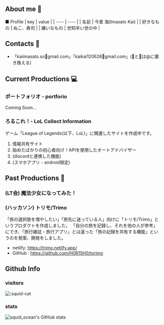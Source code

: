 ## About me 🦑

■ Profile
|  key  |  value  |
| ---- | ---- |
| 名前 |  今里 海(Imasato Kai) |
| 好きなもの | ぬこ、寿司 |
| 嫌いなもの | 世知辛い世の中 |

## Contacts 👀
- 「kaiimasato.so🦑gmail.com」「kaikai120626🐙gmail.com」(🦑と🐙は@に置き換える)

## Current Productions 💻

### ポートフォリオ - portforio
Coming Soon...

### ろるこれ！-   LoL Collect Information

ゲーム「League of Legends(以下、LoL)」に関連したサイトを作成中です。

1. 情報共有サイト
2. 始めたばかりの初心者向け！APIを使用したオートアドバイザー
3. (discordと連携した機能)
4. (スマホアプリ - android限定)

## Past Productions 📖

### (LT会) 魔法少女になってみた！



### (ハッカソン) トリモ/Trimo
「旅の選択肢を増やしたい」「旅先に迷っている人」向けに「トリモ/Trimo」というプロダクトを作成しました。
「自分の旅を記録し、それを他の人が参考」にでき、「旅行雑誌・旅行アプリ」とは違った「旅の記録を共有する機能」というのを発案、開発をしました。

- netlify: https://trimo.netlify.app/
- GitHub : https://github.com/H0R15H0/torimo



## Github Info 

### visitors

  ![:squid-cat](https://count.getloli.com/get/@:squid-cat?theme=rule34)
  
### stats

  ![squid_ocean's GitHub stats](https://github-readme-stats.vercel.app/api?username=squid-cat&show_icons=true&theme=radical)
